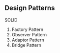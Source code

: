 ## Design Patterns

SOLID

1. Factory Pattern
2. Observer Pattern
3. Adaptor Pattern
4. Bridge Pattern
